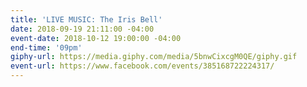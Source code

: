 ```yaml
---
title: 'LIVE MUSIC: The Iris Bell'
date: 2018-09-19 21:11:00 -04:00
event-date: 2018-10-12 19:00:00 -04:00
end-time: '09pm'
giphy-url: https://media.giphy.com/media/5bnwCixcgM0QE/giphy.gif
event-url: https://www.facebook.com/events/385168722224317/
---
```


